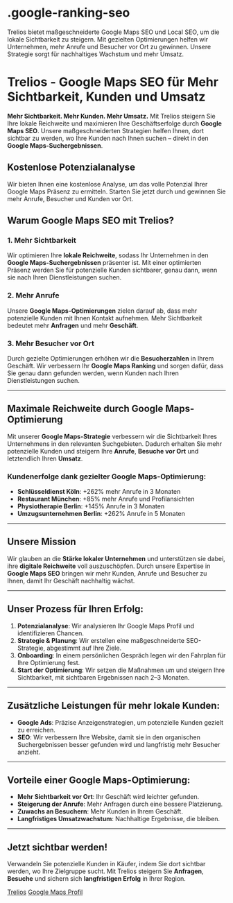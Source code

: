 # .google-ranking-seo
Trelios bietet maßgeschneiderte Google Maps SEO und Local SEO, um die lokale Sichtbarkeit zu steigern. Mit gezielten Optimierungen helfen wir Unternehmen, mehr Anrufe und Besucher vor Ort zu gewinnen. Unsere Strategie sorgt für nachhaltiges Wachstum und mehr Umsatz.

# Trelios - Google Maps SEO für Mehr Sichtbarkeit, Kunden und Umsatz

**Mehr Sichtbarkeit. Mehr Kunden. Mehr Umsatz.** Mit Trelios steigern Sie Ihre lokale Reichweite und maximieren Ihre Geschäftserfolge durch **Google Maps SEO**. Unsere maßgeschneiderten Strategien helfen Ihnen, dort sichtbar zu werden, wo Ihre Kunden nach Ihnen suchen – direkt in den **Google Maps-Suchergebnissen**.

## Kostenlose Potenzialanalyse

Wir bieten Ihnen eine kostenlose Analyse, um das volle Potenzial Ihrer Google Maps Präsenz zu ermitteln. Starten Sie jetzt durch und gewinnen Sie mehr Anrufe, Besucher und Kunden vor Ort.

## Warum Google Maps SEO mit Trelios?

### 1. Mehr Sichtbarkeit

Wir optimieren Ihre **lokale Reichweite**, sodass Ihr Unternehmen in den **Google Maps-Suchergebnissen** präsenter ist. Mit einer optimierten Präsenz werden Sie für potenzielle Kunden sichtbarer, genau dann, wenn sie nach Ihren Dienstleistungen suchen.

### 2. Mehr Anrufe

Unsere **Google Maps-Optimierungen** zielen darauf ab, dass mehr potenzielle Kunden mit Ihnen Kontakt aufnehmen. Mehr Sichtbarkeit bedeutet mehr **Anfragen** und mehr **Geschäft**.

### 3. Mehr Besucher vor Ort

Durch gezielte Optimierungen erhöhen wir die **Besucherzahlen** in Ihrem Geschäft. Wir verbessern Ihr **Google Maps Ranking** und sorgen dafür, dass Sie genau dann gefunden werden, wenn Kunden nach Ihren Dienstleistungen suchen.

---

## Maximale Reichweite durch Google Maps-Optimierung

Mit unserer **Google Maps-Strategie** verbessern wir die Sichtbarkeit Ihres Unternehmens in den relevanten Suchgebieten. Dadurch erhalten Sie mehr potenzielle Kunden und steigern Ihre **Anrufe**, **Besuche vor Ort** und letztendlich Ihren **Umsatz**.

### Kundenerfolge dank gezielter Google Maps-Optimierung:

- **Schlüsseldienst Köln**: +262% mehr Anrufe in 3 Monaten
- **Restaurant München**: +85% mehr Anrufe und Profilansichten
- **Physiotherapie Berlin**: +145% Anrufe in 3 Monaten
- **Umzugsunternehmen Berlin**: +262% Anrufe in 5 Monaten

---

## Unsere Mission

Wir glauben an die **Stärke lokaler Unternehmen** und unterstützen sie dabei, ihre **digitale Reichweite** voll auszuschöpfen. Durch unsere Expertise in **Google Maps SEO** bringen wir mehr Kunden, Anrufe und Besucher zu Ihnen, damit Ihr Geschäft nachhaltig wächst.

---

## Unser Prozess für Ihren Erfolg:

1. **Potenzialanalyse**: Wir analysieren Ihr Google Maps Profil und identifizieren Chancen.
2. **Strategie & Planung**: Wir erstellen eine maßgeschneiderte SEO-Strategie, abgestimmt auf Ihre Ziele.
3. **Onboarding**: In einem persönlichen Gespräch legen wir den Fahrplan für Ihre Optimierung fest.
4. **Start der Optimierung**: Wir setzen die Maßnahmen um und steigern Ihre Sichtbarkeit, mit sichtbaren Ergebnissen nach 2–3 Monaten.

---

## Zusätzliche Leistungen für mehr lokale Kunden:

- **Google Ads**: Präzise Anzeigenstrategien, um potenzielle Kunden gezielt zu erreichen.
- **SEO**: Wir verbessern Ihre Website, damit sie in den organischen Suchergebnissen besser gefunden wird und langfristig mehr Besucher anzieht.

---

## Vorteile einer Google Maps-Optimierung:

- **Mehr Sichtbarkeit vor Ort**: Ihr Geschäft wird leichter gefunden.
- **Steigerung der Anrufe**: Mehr Anfragen durch eine bessere Platzierung.
- **Zuwachs an Besuchern**: Mehr Kunden in Ihrem Geschäft.
- **Langfristiges Umsatzwachstum**: Nachhaltige Ergebnisse, die bleiben.

---

## Jetzt sichtbar werden!

Verwandeln Sie potenzielle Kunden in Käufer, indem Sie dort sichtbar werden, wo Ihre Zielgruppe sucht. Mit Trelios steigern Sie **Anfragen**, **Besuche** und sichern sich **langfristigen Erfolg** in Ihrer Region.

[Trelios](https://trelios.de/)
[Google Maps Profil](https://maps.app.goo.gl/Ay1exRQdGC37LTgG8)


